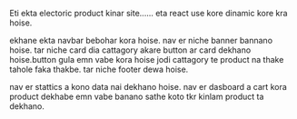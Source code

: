 Eti ekta electoric product kinar site......
eta react use kore dinamic kore kra hoise.

ekhane ekta navbar bebohar kora hoise.
nav er niche banner bannano hoise.
tar niche card dia cattagory akare button ar card dekhano hoise.button gula emn vabe kora hoise jodi cattagory te product na thake tahole faka thakbe.
tar niche footer dewa hoise.

nav er stattics a kono data nai dekhano hoise.
nav er dasboard a cart kora product dekhabe emn vabe banano sathe koto tkr kinlam product ta dekhano. 